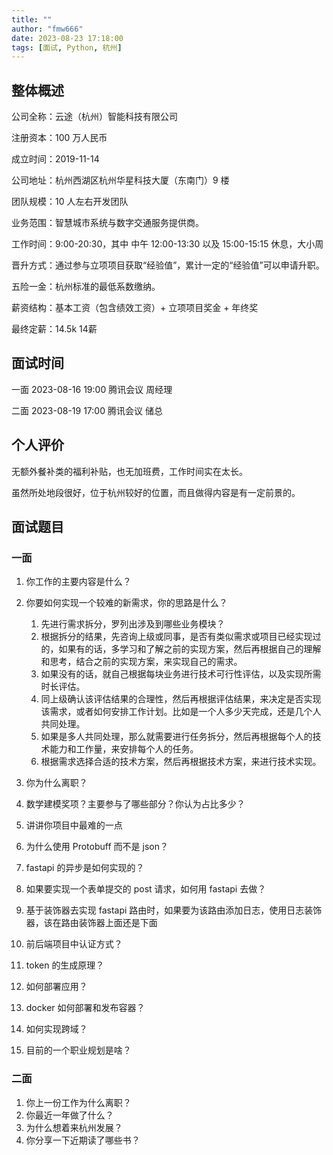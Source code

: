 ```yaml
---
title: ""
author: "fmw666"
date: 2023-08-23 17:18:00
tags: [面试, Python, 杭州]
---
```


## 整体概述

公司全称：云途（杭州）智能科技有限公司

注册资本：100 万人民币

成立时间：2019-11-14

公司地址：杭州西湖区杭州华星科技大厦（东南门）9 楼

团队规模：10 人左右开发团队

业务范围：智慧城市系统与数字交通服务提供商。

工作时间：9:00-20:30，其中 中午 12:00-13:30 以及 15:00-15:15 休息，大小周

晋升方式：通过参与立项项目获取“经验值”，累计一定的“经验值”可以申请升职。

五险一金：杭州标准的最低系数缴纳。

薪资结构：基本工资（包含绩效工资）+ 立项项目奖金 + 年终奖

最终定薪：14.5k 14薪

## 面试时间

一面 2023-08-16 19:00 腾讯会议 周经理

二面 2023-08-19 17:00 腾讯会议 储总

## 个人评价

无额外餐补类的福利补贴，也无加班费，工作时间实在太长。

虽然所处地段很好，位于杭州较好的位置，而且做得内容是有一定前景的。

## 面试题目

### 一面

1. 你工作的主要内容是什么？
1. 你要如何实现一个较难的新需求，你的思路是什么？
    1. 先进行需求拆分，罗列出涉及到哪些业务模块？
    1. 根据拆分的结果，先咨询上级或同事，是否有类似需求或项目已经实现过的，如果有的话，多学习和了解之前的实现方案，然后再根据自己的理解和思考，结合之前的实现方案，来实现自己的需求。
    1. 如果没有的话，就自己根据每块业务进行技术可行性评估，以及实现所需时长评估。
    1. 同上级确认该评估结果的合理性，然后再根据评估结果，来决定是否实现该需求，或者如何安排工作计划。比如是一个人多少天完成，还是几个人共同处理。
    1. 如果是多人共同处理，那么就需要进行任务拆分，然后再根据每个人的技术能力和工作量，来安排每个人的任务。
    1. 根据需求选择合适的技术方案，然后再根据技术方案，来进行技术实现。

1. 你为什么离职？
1. 数学建模奖项？主要参与了哪些部分？你认为占比多少？
1. 讲讲你项目中最难的一点
1. 为什么使用 Protobuff 而不是 json？
1. fastapi 的异步是如何实现的？
1. 如果要实现一个表单提交的 post 请求，如何用 fastapi 去做？
1. 基于装饰器去实现 fastapi 路由时，如果要为该路由添加日志，使用日志装饰器，该在路由装饰器上面还是下面
1. 前后端项目中认证方式？
1. token 的生成原理？
1. 如何部署应用？
1. docker 如何部署和发布容器？
1. 如何实现跨域？
1. 目前的一个职业规划是啥？

### 二面

1. 你上一份工作为什么离职？
1. 你最近一年做了什么？
1. 为什么想着来杭州发展？
1. 你分享一下近期读了哪些书？
